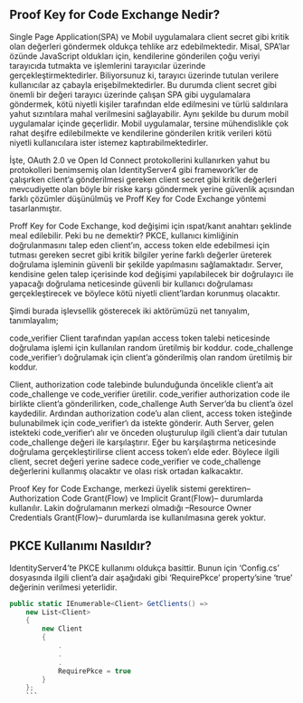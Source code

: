 ## Proof Key for Code Exchange Nedir?


Single Page Application(SPA) ve Mobil uygulamalara client secret gibi kritik olan değerleri göndermek oldukça tehlike arz edebilmektedir. Misal, SPA’lar özünde JavaScript oldukları için, kendilerine gönderilen çoğu veriyi tarayıcıda tutmakta ve işlemlerini tarayıcılar üzerinde gerçekleştirmektedirler. Biliyorsunuz ki, tarayıcı üzerinde tutulan verilere kullanıcılar az çabayla erişebilmektedirler. Bu durumda client secret gibi önemli bir değeri tarayıcı üzerinde çalışan SPA gibi uygulamalara göndermek, kötü niyetli kişiler tarafından elde edilmesini ve türlü saldırılara yahut sızıntılara mahal verilmesini sağlayabilir. Aynı şekilde bu durum mobil uygulamalar içinde geçerlidir. Mobil uygulamalar, tersine mühendislikle çok rahat deşifre edilebilmekte ve kendilerine gönderilen kritik verileri kötü niyetli kullanıcılara ister istemez kaptırabilmektedirler.


İşte, OAuth 2.0 ve Open Id Connect protokollerini kullanırken yahut bu protokolleri benimsemiş olan IdentityServer4 gibi framework’ler de çalışırken client’a gönderilmesi gereken client secret gibi kritik değerleri mevcudiyette olan böyle bir riske karşı göndermek yerine güvenlik açısından farklı çözümler düşünülmüş ve Proff Key for Code Exchange yöntemi tasarlanmıştır.


Proff Key for Code Exchange, kod değişimi için ıspat/kanıt anahtarı şeklinde meal edilebilir. Peki bu ne demektir? PKCE, kullanıcı kimliğinin doğrulanmasını talep eden client’ın, access token elde edebilmesi için tutması gereken secret gibi kritik bilgiler yerine farklı değerler üreterek doğrulama işleminin güvenli bir şekilde yapılmasını sağlamaktadır. Server, kendisine gelen talep içerisinde kod değişimi yapılabilecek bir doğrulayıcı ile yapacağı doğrulama neticesinde güvenli bir kullanıcı doğrulaması gerçekleştirecek ve böylece kötü niyetli client’lardan korunmuş olacaktır.


Şimdi burada işlevsellik gösterecek iki aktörümüzü net tanıyalım, tanımlayalım;


code_verifier
Client tarafından yapılan access token talebi neticesinde doğrulama işlemi için kullanılan random üretilmiş bir koddur.
code_challenge
code_verifier’ı doğrulamak için client’a gönderilmiş olan random üretilmiş bir koddur.


Client, authorization code talebinde bulunduğunda öncelikle client’a ait code_challenge ve code_verifier üretilir. code_verifier authorization code ile birlikte client’a gönderilirken, code_challenge Auth Server’da bu client’a özel kaydedilir. Ardından authorization code’u alan client, access token isteğinde bulunabilmek için code_verifier‘ı da istekte gönderir. Auth Server, gelen istekteki code_verifier‘ı alır ve önceden oluşturulup ilgili client’a dair tutulan code_challenge değeri ile karşılaştırır. Eğer bu karşılaştırma neticesinde doğrulama gerçekleştirilirse client access token’ı elde eder. Böylece ilgili client, secret değeri yerine sadece code_verifier ve code_challenge değerlerini kullanmış olacaktır ve olası risk ortadan kalkacaktır.


Proof Key for Code Exchange, merkezi üyelik sistemi gerektiren–Authorization Code Grant(Flow) ve Implicit Grant(Flow)– durumlarda kullanılır. Lakin doğrulamanın merkezi olmadığı –Resource Owner Credentials Grant(Flow)– durumlarda ise kullanılmasına gerek yoktur.


## PKCE Kullanımı Nasıldır?


IdentityServer4’te PKCE kullanımı oldukça basittir. Bunun için ‘Config.cs’ dosyasında ilgili client’a dair aşağıdaki gibi ‘RequirePkce’ property’sine ‘true’ değerinin verilmesi yeterlidir.
```csharp
public static IEnumerable<Client> GetClients() =>
    new List<Client>
    {
        new Client
        {
            .
            .
            .
            RequirePkce = true
        }
    };
    ```
